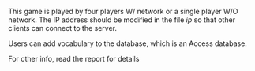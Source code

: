 This game is played by four players W/ network or a single player W/O network. The IP address should be modified in the file *ip* so that other clients can connect to the server.

Users can add vocabulary to the database, which is an Access database.

For other info, read the report for details

